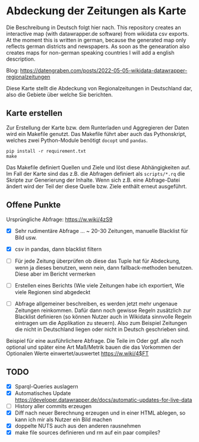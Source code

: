 # Abdeckung der Zeitungen als Karte

Die Beschreibung in Deutsch folgt hier nach.
This repository creates an interactive map (with datawrapper.de software) from wikidata csv exports.
At the moment this is written in german, because the generated map only reflects german districts and newspapers.
As soon as the genearation also creates maps for non-german speaking countries I will add a english description.

Blog: https://datengraben.com/posts/2022-05-05-wikidata-datawrapper-regionalzeitungen

Diese Karte stellt die Abdeckung von Regionalzeitungen in Deutschland dar, also die Gebiete über welche Sie berichten.

## Karte erstellen

Zur Erstellung der Karte bzw. dem Runterladen und Aggregieren der Daten wird ein Makefile genutzt.
Das Makefile führt aber auch das Pythonskript, welches zwei Python-Module benötigt `docopt` und `pandas`.

```shell
pip install -r requirement.txt
make
```

Das Makefile definiert Quellen und Ziele und löst diese Abhängigkeiten auf.
Im Fall der Karte sind das z.B. die Abfragen definiert als `scripts/*.rq` die Skripte zur Generierung der Inhalte.
Wenn sich z.B. eine Abfrage-Datei ändert wird der Teil der diese Quelle bzw. Ziele enthält erneut ausgeführt.

## Offene Punkte

Ursprüngliche Abfrage: https://w.wiki/4zS9

* [x] Sehr rudimentäre Abfrage ... ~ 20-30 Zeitungen, manuelle Blacklist für Bild usw.
* [x] csv in pandas, dann blacklist filtern

* [ ] Für jede Zeitung überprüfen ob diese das Tuple hat für Abdeckung, wenn ja dieses benutzen, wenn nein, dann fallback-methoden benutzen. Diese aber im Bericht vermerken
* [ ] Erstellen eines Berichts (Wie viele Zeitungen habe ich exportiert, Wie viele Regionen sind abgedeckt
* [ ] Abfrage allgemeiner beschreiben, es werden jetzt mehr ungenaue Zeitungen reinkommen. Dafür dann noch gewisse Regeln zusätzlich zur Blacklist definieren (so können Nutzer auch in Wikidata sinnvolle Regeln eintragen um die Applikation zu steuern). Also zum Beispiel Zeitungen die nicht in Deutschland liegen oder nicht in Deutsch geschrieben sind. 

Beispiel für eine ausführlichere Abfrage. Die Teile im Oder ggf. 
alle noch optional und später eine Art Maß/Metrik bauen die das 
Vorkommen der Optionalen Werte einwertet/auswertet <https://w.wiki/4$FT>

## TODO

* [x] Sparql-Queries auslagern
* [x] Automatisches Update https://developer.datawrapper.de/docs/automatic-updates-for-live-data
* [ ] History aller commits erzeugen
* [x] Diff nach neuer Berechnung erzeugen und in einer HTML ablegen, so kann ich mir als Nutzer ein Bild machen
* [x] doppelte NUTS auch aus den anderen rausnehmen
* [x] make file sources definieren und rm auf ein paar compiles?
